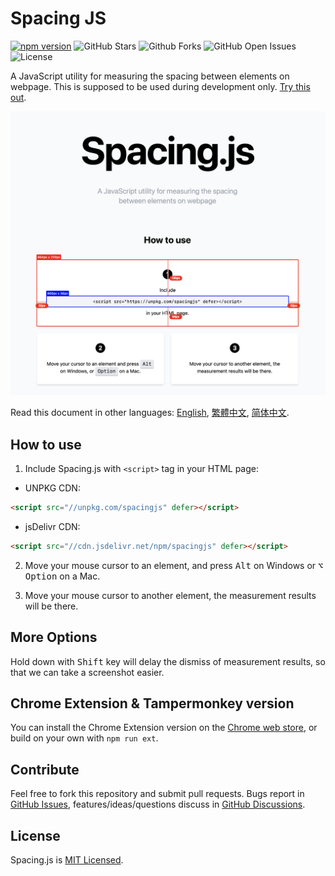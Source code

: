 # Spacing JS

[![npm version](https://img.shields.io/npm/v/spacingjs.svg)](https://www.npmjs.com/package/@stevenlei/spacingjs)
![GitHub Stars](https://img.shields.io/github/stars/stevenlei/spacingjs)
![Github Forks](https://img.shields.io/github/forks/stevenlei/spacingjs)
![GitHub Open Issues](https://img.shields.io/github/issues/stevenlei/spacingjs)
![License](https://img.shields.io/github/license/stevenlei/spacingjs)

A JavaScript utility for measuring the spacing between elements on webpage. This is supposed to be used during development only. [Try this out](https://spacingjs.com).

![](screenshot.png)

Read this document in other languages: [English](README.md), [繁體中文](README.zh-Hant.md), [简体中文](README.zh-Hans.md).

## How to use

1. Include Spacing.js with `<script>` tag in your HTML page:

- UNPKG CDN:

```html
<script src="//unpkg.com/spacingjs" defer></script>
```

- jsDelivr CDN:

```html
<script src="//cdn.jsdelivr.net/npm/spacingjs" defer></script>
```

2. Move your mouse cursor to an element, and press <kbd>Alt</kbd> on Windows or <kbd>⌥ Option</kbd> on a Mac.

3. Move your mouse cursor to another element, the measurement results will be there.

## More Options

Hold down with <kbd>Shift</kbd> key will delay the dismiss of measurement results, so that we can take a screenshot easier.

## Chrome Extension & Tampermonkey version

You can install the Chrome Extension version on the [Chrome web store](https://chrome.google.com/webstore/detail/spacingjs/fhjegjndanjcamfldhenjnhnjheecgcc), or build on your own with `npm run ext`.

## Contribute

Feel free to fork this repository and submit pull requests. Bugs report in [GitHub Issues](https://github.com/stevenlei/spacingjs/issues), features/ideas/questions discuss in [GitHub Discussions](https://github.com/stevenlei/spacingjs/discussions).

## License

Spacing.js is [MIT Licensed](LICENSE).
